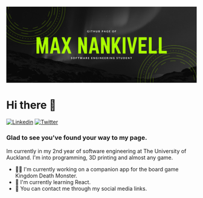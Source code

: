 ![Header](https://github.com/maxnankivell/maxnankivell/blob/main/Max%20Nankivell.png?raw=true "Header")
# Hi there &#128075;
[![Linkedin](https://img.shields.io/badge/LinkedIn-0077B5?style=for-the-badge&logo=linkedin&logoColor=white "Linkedin")](https://www.linkedin.com/in/max-nankivell-767884218) [![Twitter](https://img.shields.io/badge/Twitter-1DA1F2?style=for-the-badge&logo=twitter&logoColor=white "Twitter")](https://twitter.com/MaxNankivell)
### Glad to see you've found your way to my page.
Im currently in my 2nd year of software engineering at The University of Auckland. I'm into programming, 3D printing and almost any game.

- 👨‍💻 I'm currently working on a companion app for the board game Kingdom Death Monster.
- 📖 I'm currently learning React.
- 💬 You can contact me through my social media links.
